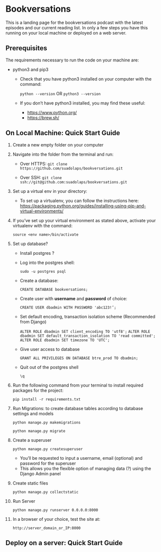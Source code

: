 # Bookversations

This is a landing page for the bookversations podcast with the latest episodes and our current reading list. In only a few steps you have this running on your local machine or deployed on a web server. 

## Prerequisites

The requirements necessary to run the code on your machine are:

- python3 and pip3

  - Check that you have python3 installed on your computer with the command: 

    `python --version` OR `python3 --version`

  - If you don’t have python3 installed, you may find these useful: 

    - https://www.python.org/
    - https://brew.sh/

## On Local Machine: Quick Start Guide

1. Create a new empty folder on your computer

2. Navigate into the folder from the terminal and run: 
   - Over HTTPS: 
   `git clone https://github.com/suadolaps/bookversations.git`
   
   - Over SSH:
   `git clone ssh://git@github.com:suadolaps/bookversations.git`
  

3. Set up a virtual env in your directory:

   - To set up a virtualenv, you can follow the instructions here: https://packaging.python.org/guides/installing-using-pip-and-virtual-environments/

4. If you’ve set up your virtual environment as stated above, activate your virtualenv with the command:

   `source <env name>/bin/activate`

5. Set up database?

   - Install postgres ?

   - Log into the postgres shell:

     `sudo -u postgres psql`

   - Create a database:

     `CREATE DATABASE bookversations;`

   - Create user with **username** and **password** of choice: 

     `CREATE USER dbadmin WITH PASSWORD 'abc123!’;`

   - Set default encoding, transaction isolation scheme (Recommended from Django)

     `ALTER ROLE dbadmin SET client_encoding TO 'utf8';`
     `ALTER ROLE dbadmin SET default_transaction_isolation TO 'read committed';`
     `ALTER ROLE dbadmin SET timezone TO 'UTC';`

   - Give user access to database

     `GRANT ALL PRIVILEGES ON DATABASE btre_prod TO dbadmin;`

   - Quit out of the postgres shell

     `\q`

6. Run the following command from your terminal to install required packages for the project:

   `pip install -r requirements.txt`

7. Run Migrations: to create database tables according to database settings and models

   `python manage.py makemigrations`

   `python manage.py migrate` 

8. Create a superuser

   `python manage.py createsuperuser`

   - You’ll be requested to input a username, email (optional) and password for the superuser
   - This allows you the flexible option of managing data (?) using the Django Admin panel

9. Create static files

   `python manage.py collectstatic`

10. Run Server

    `python manage.py runserver 0.0.0.0:8000`

11. In a browser of your choice, test the site at:

    `http://server_domain_or_IP:8000`

## Deploy on a server: Quick Start Guide

